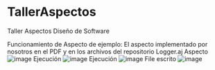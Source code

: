 # TallerAspectos
Taller Aspectos Diseño de Software

Funcionamiento de Aspecto de ejemplo:
El aspecto implementado por nosotros en el PDF y en los archivos del repositorio Logger.aj
Aspecto
![image](https://github.com/CrisIntriago/TallerAspectos/assets/116392563/704f6e2d-8f0d-4f0e-a43b-611c70403e41)
Ejecución
![image](https://github.com/CrisIntriago/TallerAspectos/assets/116392563/9fe34d7a-e68a-40ec-97e3-2da5e842b452)
Ejecución
![image](https://github.com/CrisIntriago/TallerAspectos/assets/116392563/9a429f26-23d1-4b0c-b4d3-c1087b4a694f)
File escrito
![image](https://github.com/CrisIntriago/TallerAspectos/assets/116392563/5be6ff3b-c339-4628-be0f-bed52ff18f42)
